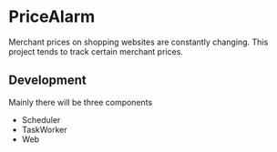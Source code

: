 # PriceAlarm
Merchant prices on shopping websites are constantly changing.
This project tends to track certain merchant prices.

## Development

Mainly there will be three components
- Scheduler
- TaskWorker
- Web

